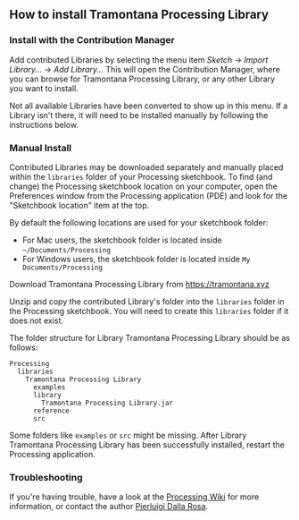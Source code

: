 ## How to install Tramontana Processing Library

### Install with the Contribution Manager

Add contributed Libraries by selecting the menu item _Sketch_ → _Import Library..._ → _Add Library..._ This will open the Contribution Manager, where you can browse for Tramontana Processing Library, or any other Library you want to install.

Not all available Libraries have been converted to show up in this menu. If a Library isn't there, it will need to be installed manually by following the instructions below.

### Manual Install

Contributed Libraries may be downloaded separately and manually placed within the `libraries` folder of your Processing sketchbook. To find (and change) the Processing sketchbook location on your computer, open the Preferences window from the Processing application (PDE) and look for the "Sketchbook location" item at the top.

By default the following locations are used for your sketchbook folder: 
  * For Mac users, the sketchbook folder is located inside `~/Documents/Processing` 
  * For Windows users, the sketchbook folder is located inside `My Documents/Processing`

Download Tramontana Processing Library from https://tramontana.xyz

Unzip and copy the contributed Library's folder into the `libraries` folder in the Processing sketchbook. You will need to create this `libraries` folder if it does not exist.

The folder structure for Library Tramontana Processing Library should be as follows:

```
Processing
  libraries
    Tramontana Processing Library
      examples
      library
        Tramontana Processing Library.jar
      reference
      src
```
             
Some folders like `examples` or `src` might be missing. After Library Tramontana Processing Library has been successfully installed, restart the Processing application.

### Troubleshooting

If you're having trouble, have a look at the [Processing Wiki](https://github.com/processing/processing/wiki/How-to-Install-a-Contributed-Library) for more information, or contact the author [Pierluigi Dalla Rosa](http://www.pierdr.com).
